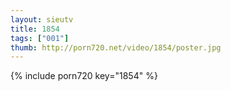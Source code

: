 ```yaml
--- 
layout: sieutv
title: 1854
tags: ["001"]
thumb: http://porn720.net/video/1854/poster.jpg
---
```

{% include porn720 key="1854" %} 
